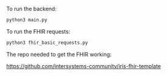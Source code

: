 To run the backend:

```sh
python3 main.py
```

To run the FHIR requests:

```sh
python3 fhir_basic_requests.py
```

The repo needed to get the FHIR working:

https://github.com/intersystems-community/iris-fhir-template